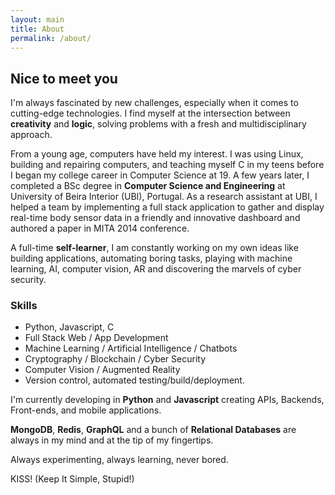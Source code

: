 ```yaml
---
layout: main
title: About
permalink: /about/
---
```


## Nice to meet you
I'm always fascinated by new challenges, especially when it comes to cutting-edge technologies. I find myself at the intersection between __creativity__ and __logic__, solving problems with a fresh and multidisciplinary approach.

From a young age, computers have held my interest. I was using Linux, building and repairing computers, and teaching myself C in my teens before I began my college career in Computer Science at 19. A few years later, I completed a BSc degree in __Computer Science and Engineering__ at University of Beira Interior (UBI), Portugal. As a research assistant at UBI, I helped a team by implementing a full stack application to gather and display real-time body sensor data in a friendly and innovative dashboard and authored a paper in MITA 2014 conference.

A full-time __self-learner__, I am constantly working on my own ideas like building applications, automating boring tasks, playing with machine learning, AI, computer vision, AR and discovering the marvels of cyber security.

### Skills
- Python, Javascript, C
- Full Stack Web / App Development
- Machine Learning / Artificial Intelligence / Chatbots
- Cryptography / Blockchain / Cyber Security
- Computer Vision / Augmented Reality
- Version control, automated testing/build/deployment.


I'm currently developing in __Python__ and __Javascript__ creating APIs, Backends, Front-ends, and mobile applications.

__MongoDB__, __Redis__, __GraphQL__ and a bunch of __Relational Databases__ are always in my mind and at the tip of my fingertips.

Always experimenting, always learning, never bored.

KISS! (Keep It Simple, Stupid!)
